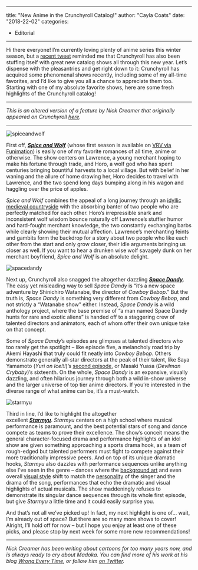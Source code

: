 
---
title: "New Anime in the Crunchyroll Catalog!"
author: "Cayla Coats"
date: "2018-22-02"
categories:
- Editorial
---

Hi there everyone! I’m currently loving plenty of anime series this winter season, but a [recent tweet](https://twitter.com/Crunchyroll/status/962057264382148608) reminded me that Crunchyroll has also been stuffing itself with great new catalog shows all through this new year. Let’s dispense with the pleasantries and get right down to it: Crunchyroll has acquired some phenomenal shows recently, including some of my all-time favorites, and I’d like to give you all a chance to appreciate them too. Starting with one of my absolute favorite shows, here are some fresh highlights of the Crunchyroll catalog!

---

*This is an altered version of a feature by Nick Creamer that originally appeared on Crunchyroll [here](http://www.crunchyroll.com/anime-feature/2018/02/19/fresh-highlights-of-the-crunchyroll-catalog).*

---

![spiceandwolf](https://i0.wp.com/img1.ak.crunchyroll.com/i/spire2/058c56ebfecbdde6826f60ee26c443ba1518882340_full.jpg?resize=640%2C360)

First off, **[*Spice and Wolf*](http://www.crunchyroll.com/spice-and-wolf)** (whose first season is available on [VRV via Funimation](https://vrv.co/series/G69PJE18Y/Spice-and-Wolf)) is easily one of my favorite romances of all time, anime or otherwise. The show centers on Lawrence, a young merchant hoping to make his fortune through trade, and Horo, a wolf god who has spent centuries bringing bountiful harvests to a local village. But with belief in her waning and the allure of home drawing her, Horo decides to travel with Lawrence, and the two spend long days bumping along in his wagon and haggling over the price of apples.

*Spice and Wolf* combines the appeal of a long journey through an [idyllic medieval countryside](https://i.imgur.com/69fGHqc.jpg) with the absorbing banter of two people who are perfectly matched for each other. Horo’s irrepressible snark and inconsistent wolf wisdom bounce naturally off Lawrence’s stuffier humor and hard-fought merchant knowledge, the two constantly exchanging barbs while clearly showing their mutual affection. Lawrence’s merchanting feints and gambits form the backdrop for a story about two people who like each other from the start and only grow closer, their idle arguments bringing us closer as well. If you want to hear a drunken wise wolf savagely dunk on her merchant boyfriend, *Spice and Wolf* is an absolute delight.

![spacedandy](https://i0.wp.com/img1.ak.crunchyroll.com/i/spire1/a5e9965a3e9230d7943709a335d4a66a1518882721_full.jpg?resize=640%2C360)

Next up, Crunchyroll also snagged the altogether dazzling **[*Space Dandy*](http://www.crunchyroll.com/space-dandy)**. The easy yet misleading way to sell *Space Dandy* is “it’s a new space adventure by Shinichiro Watanabe, the director of *Cowboy Bebop*.” But the truth is, *Space Dandy* is something very different from *Cowboy Bebop*, and not strictly a “Watanabe show” either. Instead, *Space Dandy* is a wild anthology project, where the base premise of “a man named Space Dandy hunts for rare and exotic aliens” is handed off to a staggering crew of talented directors and animators, each of whom offer their own unique take on that concept.

Some of *Space Dandy*’s episodes are glimpses at talented directors who too rarely get the spotlight – like episode five, a melancholy road trip by Akemi Hayashi that truly could fit neatly into *Cowboy Bebop*. Others demonstrate generally all-star directors at the peak of their talent, like Saya Yamamoto (*Yuri on Ice!!!*)’s [second episode](https://www.sakugabooru.com/post/show/4831), or Masaki Yuasa (*Devilman Crybaby*)’s sixteenth. On the whole, *Space Dandy* is an expansive, visually dazzling, and often hilarious journey through both a wild in-show universe and the larger universe of top tier anime directors. If you’re interested in the diverse range of what anime can be, it’s a must-watch.

![starmyu](https://i2.wp.com/img1.ak.crunchyroll.com/i/spire2/e49c67abf666f2a833b1c8fdf9adc0751518883727_full.jpg?resize=640%2C360)

Third in line, I’d like to highlight the altogether excellent **[*Starmyu*](http://www.crunchyroll.com/starmyu)**. *Starmyu* centers on a high school where musical performance is paramount, and the best potential stars of song and dance compete as teams to prove their excellence. The show’s conceit means the general character-focused drama and performance highlights of an idol show are given something approaching a sports drama hook, as a team of rough-edged but talented performers must fight to compete against their more traditionally impressive peers. And on top of its unique dramatic hooks, *Starmyu* also dazzles with performance sequences unlike anything else I’ve seen in the genre – dances where the [background art](https://i.imgur.com/kkeFElC.jpg) and even overall [visual style](https://i.imgur.com/yd4WB09.jpg) shift to match the [personality](https://i.imgur.com/uMAkZhR.jpg) of the singer and the drama of the song, performances that echo the dramatic and visual highlights of actual musicals. The show maddeningly refuses to demonstrate its singular dance sequences through its whole first episode, but give *Starmyu* a little time and it could easily surprise you.

And that’s not all we’ve picked up! In fact, my next highlight is one of… wait, I’m already out of space? But there are so many more shows to cover! Alright, I’ll hold off for now – but I hope you enjoy at least one of these picks, and please stop by next week for some more new recommendations!

---

*Nick Creamer has been writing about cartoons for too many years now, and is always ready to cry about Madoka. You can find more of his work at his blog [Wrong Every Time](http://wrongeverytime.com/), or follow him [on Twitter](https://twitter.com/B0bduh).*
